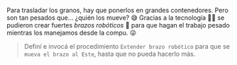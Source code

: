 <gs-attire attire-url="https://raw.githubusercontent.com/MumukiProject/mumuki-guia-gobstones-brazos-roboticos/master/assets/attires/config_1581000402295.json"></gs-attire>

Para trasladar los granos, hay que ponerlos en grandes contenedores. Pero son tan pesados que… ¿quién los mueve? :sweat_smile: Gracias a la tecnología :woman_technologist: se pudieron crear fuertes _brazos robóticos_ :muscle: para que hagan el trabajo pesado mientras los manejamos desde la compu. :stuck_out_tongue_winking_eye:

> Definí e invocá el procedimiento `Extender brazo robótico` para que se `mueva el brazo al Este`, hasta que no pueda hacerlo más. 
